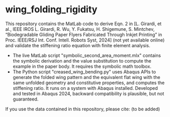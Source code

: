 # wing_folding_rigidity
This repository contains the MatLab code to derive Eqn. 2 in [L. Girardi, et al., IEEE IROS 
L. Girardi, R. Wu, Y. Fukatsu, H. Shigemune, S. Mintchev, “Biodegradable Gliding Paper Flyers Fabricated Through Inkjet Printing” in Proc. IEEE/RSJ Int. Conf. Intell. Robots Syst, 2024] (not yet available online) and validate the stiffening ratio equation with finite element analysis. 

- The live MatLab script "symbolic_second_area_moment.mlx" contains the symbolic derivation and the value substitution to compute the example in the paper body. It requires the symbolic math toolbox.
- The Python script "creased_wing_bending.py" uses Abaqus APIs to generate the folded wing pattern and the equivalent flat wing with the same unfolded geometry and constitutive properties, and computes the stiffening ratio. It runs on a system with Abaqus installed. Developed and tested in Abaqus 2024, backward compatibility is plausible, but not guaranteed.

If you use the data contained in this repository, please cite:
(to be added)
